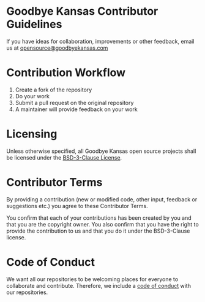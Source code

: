 # Goodbye Kansas Contributor Guidelines

If you have ideas for collaboration, improvements or other feedback, email us at
opensource@goodbyekansas.com

# Contribution Workflow

1. Create a fork of the repository
2. Do your work
3. Submit a pull request on the original repository
4. A maintainer will provide feedback on your work

# Licensing

Unless otherwise specified, all Goodbye Kansas open source projects shall be licensed
under the
[BSD-3-Clause License](https://github.com/goodbyekansas/opensource-template/blob/main/LICENSE).

# Contributor Terms

By providing a contribution (new or modified code, other input, feedback or suggestions
etc.) you agree to these Contributor Terms.

You confirm that each of your contributions has been created by you and that you are the
copyright owner. You also confirm that you have the right to provide the contribution to
us and that you do it under the BSD-3-Clause license.

# Code of Conduct

We want all our repositories to be welcoming places for everyone to collaborate and
contribute. Therefore, we include a [code of conduct](CODE_OF_CONDUCT.md) with our
repositories.
